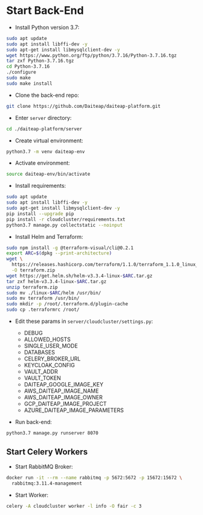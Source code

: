 
# Start Back-End

- Install Python version 3.7:

```bash
sudo apt update
sudo apt install libffi-dev -y
sudo apt-get install libmysqlclient-dev -y
wget https://www.python.org/ftp/python/3.7.16/Python-3.7.16.tgz
tar zxf Python-3.7.16.tgz
cd Python-3.7.16
./configure
sudo make
sudo make install
```

- Clone the back-end repo:

```bash
git clone https://github.com/Daiteap/daiteap-platform.git
```

- Enter `server` directory:

```bash
cd ./daiteap-platform/server
```

- Create virtual environment:

```bash
python3.7 -m venv daiteap-env
```

- Activate environment:

```bash
source daiteap-env/bin/activate
```

- Install requirements:

```bash
sudo apt update
sudo apt install libffi-dev -y
sudo apt-get install libmysqlclient-dev -y
pip install --upgrade pip
pip install -r cloudcluster/requirements.txt
python3.7 manage.py collectstatic --noinput
```

- Install Helm and Terraform:

```bash
sudo npm install -g @terraform-visual/cli@0.2.1
export ARC=$(dpkg --print-architecture)
wget \
  https://releases.hashicorp.com/terraform/1.1.0/terraform_1.1.0_linux_$ARC.zip \
  -O terraform.zip
wget https://get.helm.sh/helm-v3.3.4-linux-$ARC.tar.gz
tar zxf helm-v3.3.4-linux-$ARC.tar.gz
unzip terraform.zip
sudo mv ./linux-$ARC/helm /usr/bin/
sudo mv terraform /usr/bin/
sudo mkdir -p /root/.terraform.d/plugin-cache
sudo cp .terraformrc /root/
```

- Edit these params in `server/cloudcluster/settings.py`:
  - DEBUG
  - ALLOWED_HOSTS
  - SINGLE_USER_MODE
  - DATABASES
  - CELERY_BROKER_URL
  - KEYCLOAK_CONFIG
  - VAULT_ADDR
  - VAULT_TOKEN
  - DAITEAP_GOOGLE_IMAGE_KEY
  - AWS_DAITEAP_IMAGE_NAME
  - AWS_DAITEAP_IMAGE_OWNER
  - GCP_DAITEAP_IMAGE_PROJECT
  - AZURE_DAITEAP_IMAGE_PARAMETERS

- Run back-end:

```bash
python3.7 manage.py runserver 8070
```

## Start Celery Workers

- Start RabbitMQ Broker:

```bash
docker run -it --rm --name rabbitmq -p 5672:5672 -p 15672:15672 \
  rabbitmq:3.11.4-management
```

- Start Worker:

```bash
celery -A cloudcluster worker -l info -O fair -c 3
```
